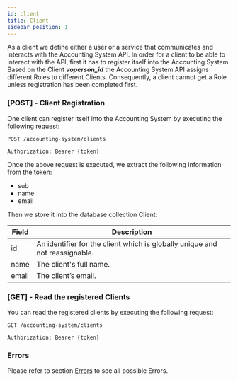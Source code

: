 ```yaml
---
id: client
title: Client
sidebar_position: 1
---
```


As a client we define either a user or a service that communicates and interacts with the Accounting System API.
In order for a client to be able to interact with the API, first it has to register itself into the Accounting System. Based on the Client **_voperson_id_** the Accounting System API assigns different Roles to different Clients.
Consequently, a client cannot get a Role unless registration has been completed first.

### [POST] - Client Registration

One client can register itself into the Accounting System by executing the following request:

```
POST /accounting-system/clients

Authorization: Bearer {token}
```

Once the above request is executed, we extract the following information from the token:

- sub
- name
- email

Then we store it into the database collection Client:

| Field            | Description                          |
|------------------|---------------------------------------- |
| id               | An identifier for the client which is globally unique and not reassignable. |
| name             | The client's full name. |
| email            | The client’s email. |

### [GET] - Read the registered Clients

You can read the registered clients by executing the following request:

```
GET /accounting-system/clients

Authorization: Bearer {token}
```

### Errors

Please refer to section [Errors](./api_errors) to see all possible Errors.
